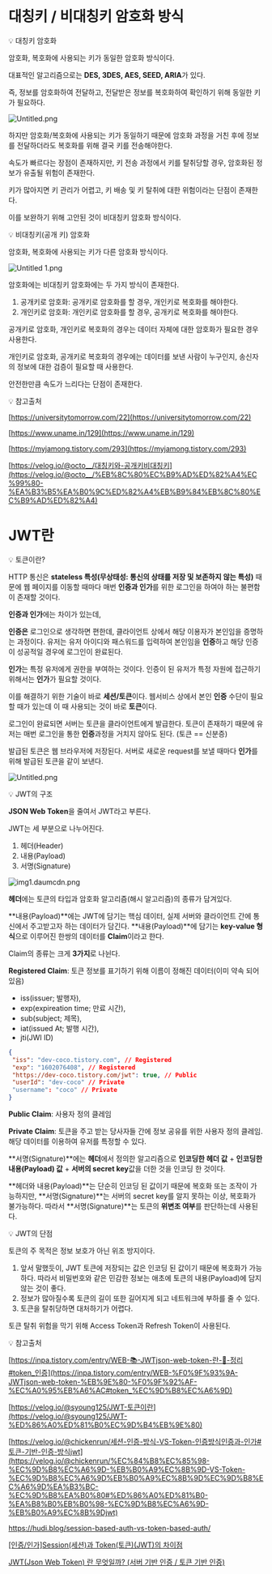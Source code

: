 # 대칭키 / 비대칭키 암호화 방식

<aside>
💡 대칭키 암호화

</aside>

암호화, 복호화에 사용되는 키가 동일한 암호화 방식이다.

대표적인 알고리즘으로는 **DES, 3DES, AES, SEED, ARIA**가 있다.

즉, 정보를 암호화하여 전달하고, 전달받은 정보를 복호화하여 확인하기 위해 동일한 키가 필요하다. 

![Untitled.png](C:\Users\kklee\AppData\Local\Temp\BNZ.651e17dd5cb4d51a\Untitled.png)

하지만 암호화/복호화에 사용되는 키가 동일하기 때문에 암호화 과정을 거친 후에 정보를 전달하더라도 복호화를 위해 결국 키를 전송해야한다.

속도가 빠르다는 장점이 존재하지만, 키 전송 과정에서 키를 탈취당할 경우, 암호화된 정보가 유출될 위험이 존재한다.

키가 많아지면 키 관리가 어렵고, 키 배송 및 키 탈취에 대한 위험이라는 단점이 존재한다.

이를 보완하기 위해 고안된 것이 비대칭키 암호화 방식이다.

<aside>
💡 비대칭키(공개 키) 암호화

</aside>

암호화, 복호화에 사용되는 키가 다른 암호화 방식이다.

![Untitled 1.png](C:\Users\kklee\AppData\Local\Temp\BNZ.651e17f85cb5418f\Untitled%201.png)

암호화에는 비대칭키 암호화에는 두 가지 방식이 존재한다.

1. 공개키로 암호화: 공개키로 암호화를 할 경우, 개인키로 복호화를 해야한다.
2. 개인키로 암호화: 개인키로 암호화를 할 경우, 공개키로 복호화를 해야한다. 

공개키로 암호화, 개인키로 복호화의 경우는 데이터 자체에 대한 암호화가 필요한 경우 사용한다.

개인키로 암호화, 공개키로 복호화의 경우에는 데이터를 보낸 사람이 누구인지, 송신자의 정보에 대한 검증이 필요할 때 사용한다.

안전한만큼 속도가 느리다는 단점이 존재한다.

<aside>
💡 참고출처

</aside>

[https://universitytomorrow.com/22](https://universitytomorrow.com/22)

[https://www.uname.in/129](https://www.uname.in/129)

[https://myjamong.tistory.com/293](https://myjamong.tistory.com/293)

[https://velog.io/@octo__/대칭키와-공개키비대칭키](https://velog.io/@octo__/%EB%8C%80%EC%B9%AD%ED%82%A4%EC%99%80-%EA%B3%B5%EA%B0%9C%ED%82%A4%EB%B9%84%EB%8C%80%EC%B9%AD%ED%82%A4)



# JWT란

💡 토큰이란?

HTTP 통신은 **stateless 특성(무상태성: 통신의 상태를 저장 및 보존하지 않는 특성)** 때문에 웹 페이지를 이동할 때마다 매번 **인증과 인가**를 위한 로그인을 하여야 하는 불편함이 존재할 것이다.

**인증과 인가**에는 차이가 있는데,

**인증은** 로그인으로 생각하면 편한데, 클라이언트 상에서 해당 이용자가 본인임을 증명하는 과정이다. 유저는 유저 아이디와 패스워드를 입력하여 본인임을 **인증**하고 해당 인증이 성공적일 경우에 로그인이 완료된다.

**인가**는 특정 유저에게 권한을 부여하는 것이다. 인증이 된 유저가 특정 자원에 접근하기 위해서는 **인가**가 필요할 것이다.

이를 해결하기 위한 기술이 바로 **세션/토큰**이다. 웹서비스 상에서 본인 **인증** 수단이 필요할 때가 있는데 이 때 사용되는 것이 바로 **토큰**이다.

로그인이 완료되면 서버는 토큰을 클라이언트에게 발급한다. 토큰이 존재하기 때문에 유저는 매번 로그인을 통한 **인증**과정을 거치지 않아도 된다. (토큰 == 신분증)

발급된 토큰은 웹 브라우저에 저장된다. 서버로 새로운 request를 보낼 때마다 **인가**를 위해 발급된 토큰을 같이 보낸다.



![Untitled.png](C:\Users\kklee\AppData\Local\Temp\BNZ.651e187b5cb73fff\Untitled.png)



💡 JWT의 구조

**JSON Web Token**을 줄여서 JWT라고 부른다.

JWT는 세 부분으로 나누어진다.

1. 헤더(Header)
2. 내용(Payload)
3. 서명(Signature)

![img1.daumcdn.png](C:\Users\kklee\AppData\Local\Temp\BNZ.651e18915cb79534\img1.daumcdn.png)



**헤더**에는 토큰의 타입과 암호화 알고리즘(해시 알고리즘)의 종류가 담겨있다.

**내용(Payload)**에는 JWT에 담기는 핵심 데이터, 실제 서버와 클라이언트 간에 통신에서 주고받고자 하는 데이터가 담긴다. **내용(Payload)**에 담기는 **key-value 형식**으로 이루어진 한쌍의 데이터를 **Claim**이라고 한다.

Claim의 종류는 크게 **3가지**로 나뉜다.

**Registered Claim**: 토큰 정보를 표기하기 위해 이름이 정해진 데이터(이미 약속 되어 있음)

- iss(issuer; 발행자),
- exp(expireation time; 만료 시간),
- sub(subject; 제목),
- iat(issued At; 발행 시간),
- jti(JWI ID)

```json
{
 "iss": "dev-coco.tistory.com", // Registered
 "exp": "1602076408", // Registered
 "https://dev-coco.tistory.com/jwt": true, // Public
 "userId": "dev-coco" // Private
 "username": "coco" // Private
}
```

**Public Claim**: 사용자 정의 클레임

**Private Claim**: 토큰을 주고 받는 당사자들 간에 정보 공유를 위한 사용자 정의 클레임. 해당 데이터를 이용하여 유저를 특정할 수 있다.

**서명(Signature)**에는 **헤더**에서 정의한 알고리즘으로 **인코딩한 헤더 값** + **인코딩한 내용(Payload) 값** + **서버의 secret key**값을 더한 것을 인코딩 한 것이다.

**헤더와 내용(Payload)**는 단순히 인코딩 된 값이기 때문에 복호화 또는 조작이 가능하지만, **서명(Signature)**는 서버의 secret key를 알지 못하는 이상, 복호화가 불가능하다. 따라서 **서명(Signature)**는 토큰의 **위변조 여부**를 판단하는데 사용된다.

💡 JWT의 단점

토큰의 주 목적은 정보 보호가 아닌 위조 방지이다.

1. 앞서 말했듯이, JWT 토큰에 저장되는 값은 인코딩 된 값이기 때문에 복호화가 가능하다. 따라서 비밀번호와 같은 민감한 정보는 애초에 토큰의 내용(Payload)에 담지 않는 것이 좋다.
2. 정보가 많아질수록 토큰의 길이 또한 길어지게 되고 네트워크에 부하를 줄 수 있다.
3. 토큰을 탈취당하면 대처하기가 어렵다.

토큰 탈취 위험을 막기 위해 Access Token과 Refresh Token이 사용된다.

💡 참고출처

[https://inpa.tistory.com/entry/WEB-📚-JWTjson-web-token-란-💯-정리#token_인증](https://inpa.tistory.com/entry/WEB-%F0%9F%93%9A-JWTjson-web-token-%EB%9E%80-%F0%9F%92%AF-%EC%A0%95%EB%A6%AC#token_%EC%9D%B8%EC%A6%9D)

[https://velog.io/@syoung125/JWT-토큰이란](https://velog.io/@syoung125/JWT-%ED%86%A0%ED%81%B0%EC%9D%B4%EB%9E%80)

[https://velog.io/@chickenrun/세션-인증-방식-VS-Token-인증방식인증과-인가#토큰-기반-인증-방식jwt](https://velog.io/@chickenrun/%EC%84%B8%EC%85%98-%EC%9D%B8%EC%A6%9D-%EB%B0%A9%EC%8B%9D-VS-Token-%EC%9D%B8%EC%A6%9D%EB%B0%A9%EC%8B%9D%EC%9D%B8%EC%A6%9D%EA%B3%BC-%EC%9D%B8%EA%B0%80#%ED%86%A0%ED%81%B0-%EA%B8%B0%EB%B0%98-%EC%9D%B8%EC%A6%9D-%EB%B0%A9%EC%8B%9Djwt)

https://hudi.blog/session-based-auth-vs-token-based-auth/

[[인증/인가]Session(세션)과 Token(토큰)(JWT)의 차이점](https://fierycoding.tistory.com/69)

[JWT(Json Web Token) 란 무엇일까? (서버 기반 인증 / 토큰 기반 인증)](https://dev-coco.tistory.com/103#head5)